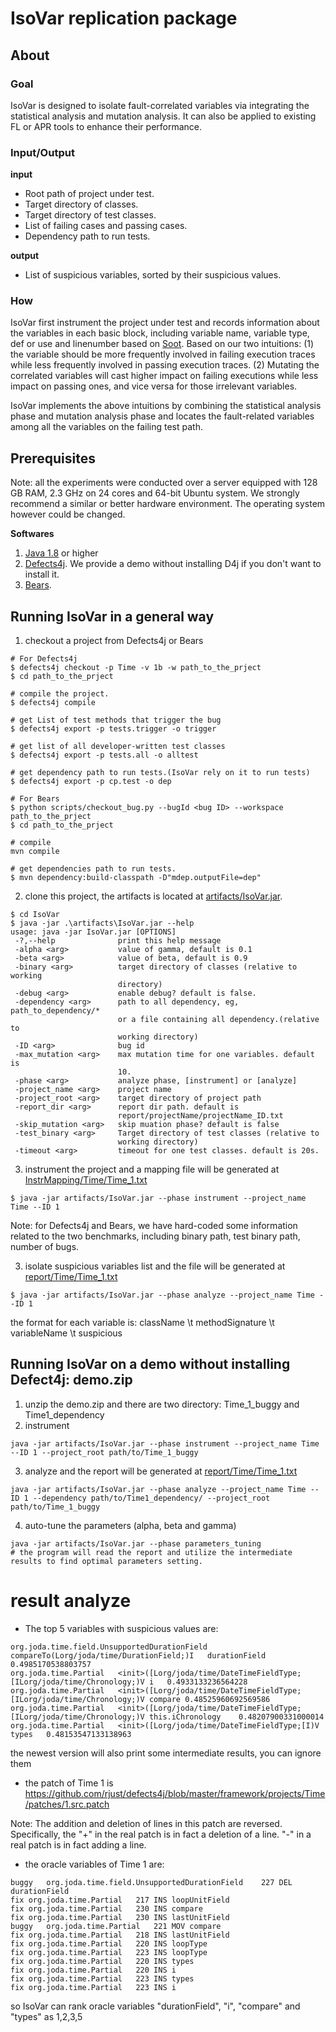# IsoVar replication package

## About

### Goal
IsoVar is designed to isolate fault-correlated variables via integrating the statistical analysis and mutation analysis. It can also be applied to existing FL or APR tools to enhance their performance. 

### Input/Output
**input**
- Root path of project under test.
- Target directory of classes.
- Target directory of test classes.
- List of failing cases and passing cases.
- Dependency path to run tests.

**output**
- List of suspicious variables, sorted by their suspicious values.

### How

IsoVar first instrument the project under test and records information about the variables in each basic block, 
including variable name, variable type, def or use and linenumber based on [Soot](https://github.com/soot-oss/soot).
Based on our two intuitions: (1) the variable should be more frequently involved in failing execution traces while less frequently involved in passing execution traces.
(2) Mutating the correlated variables will cast higher impact on failing executions while less impact on passing ones, and vice versa for those irrelevant variables.

IsoVar implements the above intuitions by combining the statistical analysis phase and mutation analysis phase and locates the fault-related variables among all the variables on the failing test path.

## Prerequisites

Note: all the experiments were conducted over a server equipped with 128 GB RAM, 2.3 GHz on 24 cores and 64-bit Ubuntu system.
We strongly recommend a similar or better hardware environment.
The operating system however could be changed.

**Softwares**
1. [Java 1.8](https://www.oracle.com/java/technologies/downloads/#java8)  or higher
2. [Defects4j](https://github.com/rjust/defects4j). We provide a demo without installing D4j if you don't want to install it.
3. [Bears](https://github.com/bears-bugs/bears-benchmark).

## Running IsoVar in a general way
1. checkout a project from Defects4j or Bears
```
# For Defects4j
$ defects4j checkout -p Time -v 1b -w path_to_the_prject
$ cd path_to_the_prject

# compile the project. 
$ defects4j compile

# get List of test methods that trigger the bug
$ defects4j export -p tests.trigger -o trigger

# get list of all developer-written test classes
$ defects4j export -p tests.all -o alltest

# get dependency path to run tests.(IsoVar rely on it to run tests)
$ defects4j export -p cp.test -o dep

# For Bears
$ python scripts/checkout_bug.py --bugId <bug ID> --workspace path_to_the_prject
$ cd path_to_the_prject

# compile
mvn compile

# get dependencies path to run tests.
$ mvn dependency:build-classpath -D"mdep.outputFile=dep"
```
2. clone this project, the artifacts is located at [artifacts/IsoVar.jar](artifacts/IsoVar.jar).
```
$ cd IsoVar
$ java -jar .\artifacts\IsoVar.jar --help
usage: java -jar IsoVar.jar [OPTIONS]
 -?,--help              print this help message
 -alpha <arg>           value of gamma, default is 0.1
 -beta <arg>            value of beta, default is 0.9
 -binary <arg>          target directory of classes (relative to working
                        directory)
 -debug <arg>           enable debug? default is false.
 -dependency <arg>      path to all dependency, eg, path_to_dependency/*
                        or a file containing all dependency.(relative to
                        working directory)
 -ID <arg>              bug id
 -max_mutation <arg>    max mutation time for one variables. default is
                        10.
 -phase <arg>           analyze phase, [instrument] or [analyze]
 -project_name <arg>    project name
 -project_root <arg>    target directory of project path
 -report_dir <arg>      report dir path. default is
                        report/projectName/projectName_ID.txt
 -skip_mutation <arg>   skip muation phase? default is false
 -test_binary <arg>     Target directory of test classes (relative to
                        working directory)
 -timeout <arg>         timeout for one test classes. default is 20s.
```

3. instrument the project and a mapping file will be generated at [InstrMapping/Time/Time_1.txt](InstrMapping/Time/Time_1.txt)
```
$ java -jar artifacts/IsoVar.jar --phase instrument --project_name Time --ID 1
```
Note: for Defects4j and Bears, we have hard-coded some information related to the two benchmarks, including binary path, test binary path, number of bugs.

3. isolate suspicious variables list and the file will be generated at [report/Time/Time_1.txt](report/Time/Time_1.txt)
```
$ java -jar artifacts/IsoVar.jar --phase analyze --project_name Time --ID 1
```

the format for each variable is: className \t methodSignature \t variableName \t suspicious  


## Running IsoVar on a demo without installing Defect4j: demo.zip
1. unzip the demo.zip and there are two directory: Time_1_buggy and Time1_dependency
2. instrument
```
java -jar artifacts/IsoVar.jar --phase instrument --project_name Time --ID 1 --project_root path/to/Time_1_buggy 
```
3. analyze and the report will be generated at [report/Time/Time_1.txt](report/Time/Time_1.txt)
```
java -jar artifacts/IsoVar.jar --phase analyze --project_name Time --ID 1 --dependency path/to/Time1_dependency/ --project_root path/to/Time_1_buggy
```
4. auto-tune the parameters (alpha, beta and gamma)
```
java -jar artifacts/IsoVar.jar --phase parameters_tuning
# the program will read the report and utilize the intermediate results to find optimal parameters setting.
```

# result analyze

- The top 5 variables with suspicious values are: 
```
org.joda.time.field.UnsupportedDurationField	compareTo(Lorg/joda/time/DurationField;)I	durationField	0.4985170538803757
org.joda.time.Partial	<init>([Lorg/joda/time/DateTimeFieldType;[ILorg/joda/time/Chronology;)V	i	0.4933133236564228
org.joda.time.Partial	<init>([Lorg/joda/time/DateTimeFieldType;[ILorg/joda/time/Chronology;)V	compare	0.48525960692569586
org.joda.time.Partial	<init>([Lorg/joda/time/DateTimeFieldType;[ILorg/joda/time/Chronology;)V	this.iChronology	0.48207900331000014
org.joda.time.Partial	<init>([Lorg/joda/time/DateTimeFieldType;[I)V	types	0.48153547133138963
```

the newest version will also print some intermediate results, you can ignore them

- the patch of Time 1 is https://github.com/rjust/defects4j/blob/master/framework/projects/Time/patches/1.src.patch

Note: The addition and deletion of lines in this patch are reversed. Specifically, the "+" in the real patch is in fact a deletion of a line. "-" in a real patch is in fact adding a line.

- the oracle variables of Time 1 are:
```
buggy	org.joda.time.field.UnsupportedDurationField	227	DEL	durationField
fix	org.joda.time.Partial	217	INS	loopUnitField
fix	org.joda.time.Partial	230	INS	compare
fix	org.joda.time.Partial	230	INS	lastUnitField
buggy	org.joda.time.Partial	221	MOV	compare
fix	org.joda.time.Partial	218	INS	lastUnitField
fix	org.joda.time.Partial	220	INS	loopType
fix	org.joda.time.Partial	223	INS	loopType
fix	org.joda.time.Partial	220	INS	types
fix	org.joda.time.Partial	220	INS	i
fix	org.joda.time.Partial	223	INS	types
fix	org.joda.time.Partial	223	INS	i
```

so IsoVar can rank oracle variables "durationField", "i", "compare" and "types" as 1,2,3,5


